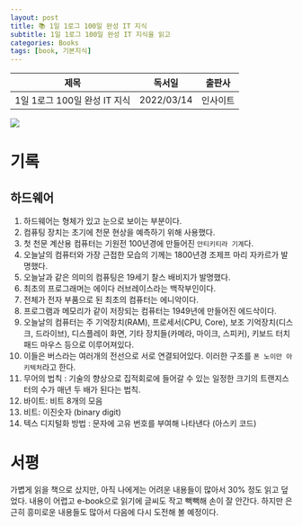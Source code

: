 ```yaml
---
layout: post
title: 📚 1일 1로그 100일 완성 IT 지식
subtitle: 1일 1로그 100일 완성 IT 지식을 읽고
categories: Books
tags: [book, 기본지식]
---
```


|             제목             |   독서일   |  출판사  |
| :--------------------------: | :--------: | :------: |
| 1일 1로그 100일 완성 IT 지식 | 2022/03/14 | 인사이트 |

![](http://image.yes24.com/goods/105803863/XL)
# 기록

## 하드웨어

1. 하드웨어는 형체가 있고 눈으로 보이는 부분이다.
1. 컴퓨팅 장치는 초기에 천문 현상을 예측하기 위해 사용했다.
1. 첫 천문 계산용 컴퓨터는 기원전 100년경에 만들어진 `안티키티라 기계`다.
1. 오늘날의 컴퓨터와 가장 근접한 모습의 기께는 1800년경 조제프 마리 자카르가 발명했다.
1. 오늘날과 같은 의미의 컴퓨팅은 19세기 찰스 배비지가 발명했다.
1. 최초의 프로그래머는 에이다 러브레이스라는 백작부인이다.
1. 전체가 전자 부품으로 된 최초의 컴퓨터는 에니악이다.
1. 프로그램과 메모리가 같이 저장되는 컴퓨터는 1949년에 만들어진 에드삭이다.
1. 오늘날의 컴퓨터는 주 기억장치(RAM), 프로세서(CPU, Core), 보조 기억장치(디스크, 드라이브), 디스플레이 화면, 기타 장치들(카메라, 마이크, 스피커), 키보드 터치패드 마우스 등으로 이루어져있다.
1. 이들은 버스라는 여러개의 전선으로 서로 연결되어있다. 이러한 구조를 `폰 노이만 아키텍처`라고 한다.
1. 무어의 법칙 : 기술의 향상으로 집적회로에 들어갈 수 있는 일정한 크기의 트랜지스터의 수가 매년 두 배가 된다는 법칙.
1. 바이트: 비트 8개의 모음
1. 비트: 이진숫자 (binary digit)
1. 텍스 디지털화 방법 : 문자에 고유 번호를 부여해 나타낸다 (아스키 코드)

# 서평

가볍게 읽을 책으로 샀지만, 아직 나에게는 어려운 내용들이 많아서 30% 정도 읽고 덮었다. 내용이 어렵고 e-book으로 읽기에 글씨도 작고 빽빽해 손이 잘 안간다. 하지만 은근히 흥미로운 내용들도 많아서 다음에 다시 도전해 볼 예정이다. 
